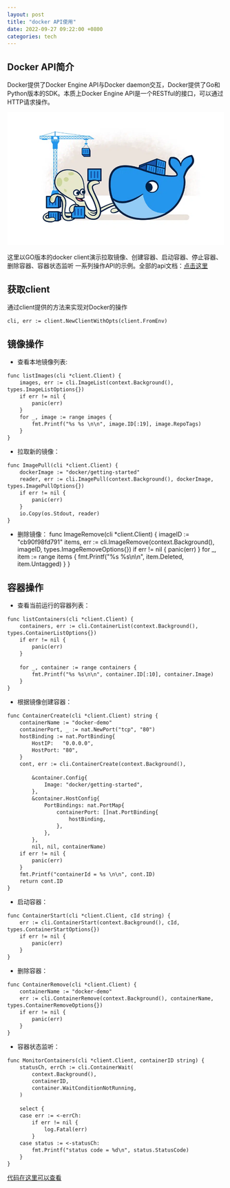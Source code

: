 ```yaml
---
layout: post
title: "docker API使用"
date: 2022-09-27 09:22:00 +0800
categories: tech
---
```

## Docker API简介

Docker提供了Docker Engine API与Docker daemon交互，Docker提供了Go和Python版本的SDK。本质上Docker Engine API是一个RESTful的接口，可以通过HTTP请求操作。

![](https://raw.githubusercontent.com/xiejinjie/xiejinjie.github.io/gh-pages/assets/img/Docker-build-900x551.png.webp)

这里以GO版本的docker client演示拉取镜像、创建容器、启动容器、停止容器、删除容器、容器状态监听 一系列操作API的示例。全部的api文档：[点击这里](https://pkg.go.dev/github.com/docker/docker/client)

## 获取client

通过client提供的方法来实现对Docker的操作

```
cli, err := client.NewClientWithOpts(client.FromEnv)
```

## 镜像操作

- 查看本地镜像列表:

```
func listImages(cli *client.Client) {
	images, err := cli.ImageList(context.Background(), types.ImageListOptions{})
	if err != nil {
		panic(err)
	}
	for _, image := range images {
		fmt.Printf("%s %s \n\n", image.ID[:19], image.RepoTags)
	}
}
```

- 拉取新的镜像：

```
func ImagePull(cli *client.Client) {
	dockerImage := "docker/getting-started"
	reader, err := cli.ImagePull(context.Background(), dockerImage, types.ImagePullOptions{})
	if err != nil {
		panic(err)
	}
	io.Copy(os.Stdout, reader)
}
```

- 删除镜像：
  func ImageRemove(cli *client.Client) {
  imageID := "cb90f98fd791"
  items, err := cli.ImageRemove(context.Background(), imageID, types.ImageRemoveOptions{})
  if err != nil {
  panic(err)
  }
  for _, item := range items {
  fmt.Printf("%s %s\n\n", item.Deleted, item.Untagged)
  }
  }

## 容器操作

- 查看当前运行的容器列表：

```
func listContainers(cli *client.Client) {
	containers, err := cli.ContainerList(context.Background(), types.ContainerListOptions{})
	if err != nil {
		panic(err)
	}

	for _, container := range containers {
		fmt.Printf("%s %s\n\n", container.ID[:10], container.Image)
	}
}
```

- 根据镜像创建容器：

```
func ContainerCreate(cli *client.Client) string {
	containerName := "docker-demo"
	containerPort, _ := nat.NewPort("tcp", "80")
	hostBinding := nat.PortBinding{
		HostIP:   "0.0.0.0",
		HostPort: "80",
	}
	cont, err := cli.ContainerCreate(context.Background(),

		&container.Config{
			Image: "docker/getting-started",
		},
		&container.HostConfig{
			PortBindings: nat.PortMap{
				containerPort: []nat.PortBinding{
					hostBinding,
				},
			},
		},
		nil, nil, containerName)
	if err != nil {
		panic(err)
	}
	fmt.Printf("containerId = %s \n\n", cont.ID)
	return cont.ID
}
```

- 启动容器：

```
func ContainerStart(cli *client.Client, cId string) {
	err := cli.ContainerStart(context.Background(), cId, types.ContainerStartOptions{})
	if err != nil {
		panic(err)
	}
}
```

- 删除容器：

```
func ContainerRemove(cli *client.Client) {
	containerName := "docker-demo"
	err := cli.ContainerRemove(context.Background(), containerName, types.ContainerRemoveOptions{})
	if err != nil {
		panic(err)
	}
}
```

- 容器状态监听：

```
func MonitorContainers(cli *client.Client, containerID string) {
	statusCh, errCh := cli.ContainerWait(
		context.Background(),
		containerID,
		container.WaitConditionNotRunning,
	)

	select {
	case err := <-errCh:
		if err != nil {
			log.Fatal(err)
		}
	case status := <-statusCh:
		fmt.Printf("status code = %d\n", status.StatusCode)
	}
}
```

[代码在这里可以查看](https://github.com/xiejinjie/demo/blob/main/demo-go-docker-api/main.go)
